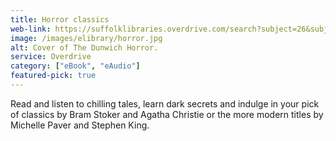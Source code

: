 ```yaml
---
title: Horror classics
web-link: https://suffolklibraries.overdrive.com/search?subject=26&subject=38&sortBy=newlyadded
image: /images/elibrary/horror.jpg
alt: Cover of The Dunwich Horror.
service: Overdrive
category: ["eBook", "eAudio"]
featured-pick: true
---
```


Read and listen to chilling tales, learn dark secrets and indulge in your pick of classics by Bram Stoker and Agatha Christie or the more modern titles by Michelle Paver and Stephen King.
